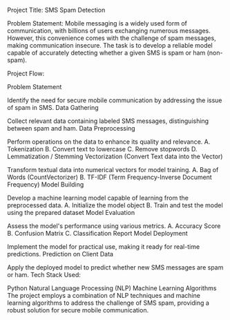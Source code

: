 Project Title: SMS Spam Detection

Problem Statement:
Mobile messaging is a widely used form of communication, with billions of users exchanging numerous messages. 
However, this convenience comes with the challenge of spam messages, making communication insecure. The task 
is to develop a reliable model capable of accurately detecting whether a given SMS is spam or ham (non-spam).

Project Flow:

Problem Statement

Identify the need for secure mobile communication by addressing the issue of spam in SMS.
Data Gathering

Collect relevant data containing labeled SMS messages, distinguishing between spam and ham.
Data Preprocessing

Perform operations on the data to enhance its quality and relevance.
A. Tokenization
B. Convert text to lowercase
C. Remove stopwords
D. Lemmatization / Stemming
Vectorization (Convert Text data into the Vector)

Transform textual data into numerical vectors for model training.
A. Bag of Words (CountVectorizer)
B. TF-IDF (Term Frequency-Inverse Document Frequency)
Model Building

Develop a machine learning model capable of learning from the preprocessed data.
A. Initialize the model object
B. Train and test the model using the prepared dataset
Model Evaluation

Assess the model's performance using various metrics.
A. Accuracy Score
B. Confusion Matrix
C. Classification Report
Model Deployment

Implement the model for practical use, making it ready for real-time predictions.
Prediction on Client Data

Apply the deployed model to predict whether new SMS messages are spam or ham.
Tech Stack Used:

Python
Natural Language Processing (NLP)
Machine Learning Algorithms
The project employs a combination of NLP techniques and machine learning algorithms to address the challenge of SMS spam, providing a robust solution for secure mobile communication.






